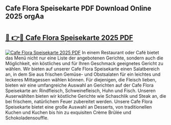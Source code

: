 ## Cafe Flora Speisekarte PDF Download Online 2025 orgAa

# <h2><a href="http://gc79yg8.nevu.top/?p=Cafe+Flora+Speisekarte">🔗 👉🔴 Cafe Flora Speisekarte 2025 PDF</a></h2>

[![Cafe Flora Speisekarte 2025 PDF](https://i.imgur.com/dBaPXMq.png)](http://gc79yg8.nevu.top/?p=Cafe+Flora+Speisekarte)
In einem Restaurant oder Café bietet das Menü nicht nur eine Liste der angebotenen Gerichte, sondern auch die Möglichkeit, ein köstliches und für Ihren Geschmack geeignetes Gericht zu wählen. Wir bieten auf unserer Cafe Flora Speisekarte einen Salatbereich an, in dem Sie aus frischen Gemüse- und Obstsalaten für ein leichtes und leckeres Mittagessen wählen können. Für diejenigen, die Fleisch lieben, bieten wir eine umfangreiche Auswahl an Gerichten auf der Cafe Flora Speisekarte an: Rindfleisch, Schweinefleisch, Huhn und Fisch. Unseren Auserwählten bieten wir köstliche Gerichte wie Schaschlik und Steak an, die bei frischem, natürlichem Feuer zubereitet werden. Unsere Cafe Flora Speisekarte bietet eine große Auswahl an Desserts, von traditionellen Kuchen und Kuchen bis hin zu exquisiten Crème Brûlée und Schokoladensouffle.
